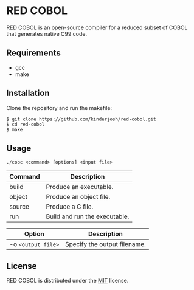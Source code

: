 # RED COBOL

RED COBOL is an open-source compiler for a reduced subset of COBOL that generates native C99 code.

## Requirements

- gcc
- make

## Installation

Clone the repository and run the makefile:

```console
$ git clone https://github.com/kinderjosh/red-cobol.git
$ cd red-cobol
$ make
```

## Usage

```
./cobc <command> [options] <input file>
```

| Command | Description |
| --- | --- |
| build | Produce an executable. |
| object | Produce an object file. |
| source | Produce a C file. |
| run | Build and run the executable. |

| Option | Description |
| --- | --- |
| -o ```<output file>``` | Specify the output filename. |

## License

RED COBOL is distributed under the [MIT](./LICENSE) license.